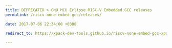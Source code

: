 ```yaml
---
title: DEPRECATED > GNU MCU Eclipse RISC-V Embedded GCC releases
permalink: /riscv-none-embed-gcc/releases/

date: 2017-07-06 22:34:00 +0300

redirect_to: https://xpack-dev-tools.github.io/riscv-none-embed-gcc-xpack/releases/

---
```

